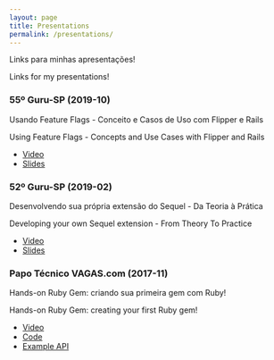 ```yaml
---
layout: page
title: Presentations
permalink: /presentations/
---
```


Links para minhas apresentações!

Links for my presentations!


### 55º Guru-SP (2019-10)

Usando Feature Flags - Conceito e Casos de Uso com Flipper e Rails

Using Feature Flags - Concepts and Use Cases with Flipper and Rails

- [Video](https://www.youtube.com/watch?v=Fhpp4-nfEFc&feature=emb_logo)
- [Slides](https://docs.google.com/presentation/d/11ISiznU5lKwI-LhoVmiHU7MF8AqX4Nr5p6LAgfsyk4s/edit?usp=sharing)

### 52º Guru-SP (2019-02)

Desenvolvendo sua própria extensão do Sequel - Da Teoria à Prática

Developing your own Sequel extension - From Theory To Practice

- [Video](https://www.youtube.com/watch?v=U-ZuY38WSqI)
- [Slides](https://docs.google.com/presentation/d/1ssN6Y1ZP3_t6LeT90Lp_7S2FVTxQTsK7Gpu7djcWVnY/edit?usp=sharing)

### Papo Técnico VAGAS.com (2017-11)
Hands-on Ruby Gem: criando sua primeira gem com Ruby!

Hands-on Ruby Gem: creating your first Ruby gem!

- [Video](https://www.youtube.com/watch?v=D5T386mHQkY)
- [Code](https://github.com/danilobarion1986/robohash_client)
- [Example API](https://github.com/danilobarion1986/robohash_test_page)
